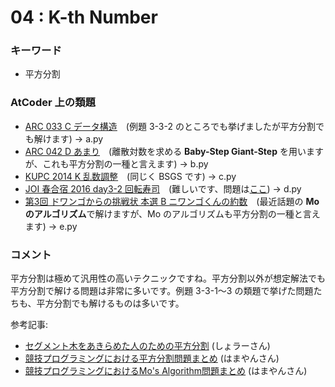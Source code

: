 # 04 : K-th Number

### キーワード

- 平方分割

### AtCoder 上の類題

- [ARC 033 C データ構造](https://atcoder.jp/contests/arc033/tasks/arc033_3)　(例題 3-3-2 のところでも挙げましたが平方分割でも解けます) -> a.py
- [ARC 042 D あまり](https://atcoder.jp/contests/arc042/tasks/arc042_d)　(離散対数を求める **Baby-Step Giant-Step** を用いますが、これも平方分割の一種と言えます) -> b.py
- [KUPC 2014 K 乱数調整](https://atcoder.jp/contests/utpc2014/tasks/utpc2014_k)　(同じく BSGS です) -> c.py
- [JOI 春合宿 2016 day3-2 回転寿司](https://atcoder.jp/contests/joisc2016/tasks/joisc2016_h)　(難しいです、問題は[ここ](https://www.ioi-jp.org/camp/2016/2016-sp-tasks/2016-sp-d3.pdf)) -> d.py
- [第3回 ドワンゴからの挑戦状 本選 B ニワンゴくんの約数](https://atcoder.jp/contests/dwacon2017-honsen/tasks/dwango2017final_b)　(最近話題の **Mo のアルゴリズム**で解けますが、Mo のアルゴリズムも平方分割の一種と言えます) -> e.py

### コメント

平方分割は極めて汎用性の高いテクニックですね。平方分割以外が想定解法でも平方分割で解ける問題は非常に多いです。例題 3-3-1〜3 の類題で挙げた問題たちも、平方分割でも解けるものは多いです。

参考記事:

- [セグメント木をあきらめた人のための平方分割](http://kujira16.hateblo.jp/entry/2016/12/15/000000) (しょラーさん)
- [競技プログラミングにおける平方分割問題まとめ](http://hamayanhamayan.hatenablog.jp/entry/2017/04/12/180257) (はまやんさん)
- [競技プログラミングにおけるMo's Algorithm問題まとめ](http://hamayanhamayan.hatenablog.jp/entry/2017/04/18/012937) (はまやんさん)